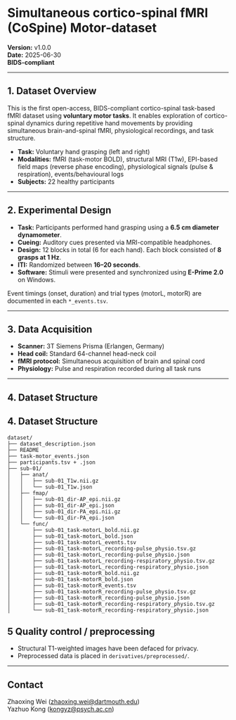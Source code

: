 # Simultaneous cortico-spinal fMRI (CoSpine) Motor-dataset

**Version:** v1.0.0  
**Date:** 2025-06-30  
**BIDS-compliant**

---

## 1. Dataset Overview

This is the first open-access, BIDS-compliant cortico-spinal task-based fMRI dataset using **voluntary motor tasks**. It enables exploration of cortico-spinal dynamics during repetitive hand movements by providing simultaneous brain-and-spinal fMRI, physiological recordings, and task structure.

- **Task:** Voluntary hand grasping (left and right)
- **Modalities:** fMRI (task-motor BOLD), structural MRI (T1w), EPI-based field maps (reverse phase encoding), physiological signals (pulse & respiration), events/behavioural logs
- **Subjects:** 22 healthy participants  


---

## 2. Experimental Design

- **Task:** Participants performed hand grasping using a **6.5 cm diameter dynamometer**.
- **Cueing:** Auditory cues presented via MRI-compatible headphones.
- **Design:** 12 blocks in total (6 for each hand). Each block consisted of **8 grasps at 1 Hz**.
- **ITI:** Randomized between **16–20 seconds**.
- **Software:** Stimuli were presented and synchronized using **E-Prime 2.0** on Windows.

Event timings (onset, duration) and trial types (motorL, motorR) are documented in each `*_events.tsv`.

---

## 3. Data Acquisition

- **Scanner:** 3T Siemens Prisma (Erlangen, Germany)
- **Head coil:** Standard 64-channel head-neck coil
- **fMRI protocol:** Simultaneous acquisition of brain and spinal cord
- **Physiology:** Pulse and respiration recorded during all task runs

---

## 4. Dataset Structure

## 4. Dataset Structure

```text
dataset/
├── dataset_description.json
├── README
├── task-motor_events.json
├── participants.tsv + .json
├── sub-01/
│   ├── anat/
│   │   ├── sub-01_T1w.nii.gz
│   │   └── sub-01_T1w.json
│   ├── fmap/
│   │   ├── sub-01_dir-AP_epi.nii.gz
│   │   ├── sub-01_dir-AP_epi.json
│   │   ├── sub-01_dir-PA_epi.nii.gz
│   │   └── sub-01_dir-PA_epi.json
│   └── func/
│       ├── sub-01_task-motorL_bold.nii.gz
│       ├── sub-01_task-motorL_bold.json
│       ├── sub-01_task-motorL_events.tsv
│       ├── sub-01_task-motorL_recording-pulse_physio.tsv.gz
│       ├── sub-01_task-motorL_recording-pulse_physio.json
│       ├── sub-01_task-motorL_recording-respiratory_physio.tsv.gz
│       ├── sub-01_task-motorL_recording-respiratory_physio.json
│       ├── sub-01_task-motorR_bold.nii.gz
│       ├── sub-01_task-motorR_bold.json
│       ├── sub-01_task-motorR_events.tsv
│       ├── sub-01_task-motorR_recording-pulse_physio.tsv.gz
│       ├── sub-01_task-motorR_recording-pulse_physio.json
│       ├── sub-01_task-motorR_recording-respiratory_physio.tsv.gz
│       └── sub-01_task-motorR_recording-respiratory_physio.json
```



## 5 Quality control / preprocessing

- Structural T1-weighted images have been defaced for privacy.
- Preprocessed data is placed in `derivatives/preprocessed/`.

---


## Contact

Zhaoxing Wei (zhaoxing.wei@dartmouth.edu)  
Yazhuo Kong (kongyz@psych.ac.cn)